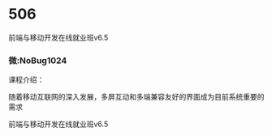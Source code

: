 # 506
前端与移动开发在线就业班v6.5
### 微:NoBug1024 


课程介绍：

随着移动互联网的深入发展，多屏互动和多端兼容友好的界面成为目前系统重要的需求

前端与移动开发在线就业班v6.5
